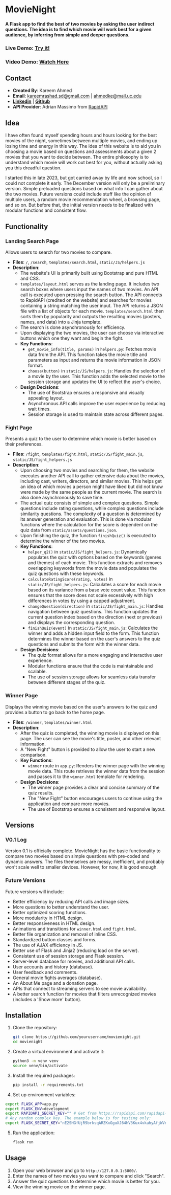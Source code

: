# MovieNight
#### A Flask app to find the best of two movies by asking the user indirect questions. The idea is to find which movie will work best for a given audience, by inferring from simple and deeper questions.
### Live Demo: [Try it!](https://movienight-y0a1.onrender.com/)
### Video Demo: [Watch Here](https://youtu.be/RSV2H2RpJKY)

## Contact
- **Created By**: Kareem Ahmed
- **Email**: kareemrashad.sd@gmail.com | ahmedke@mail.uc.edu
- [**Linkedin**](https://www.linkedin.com/in/ahmedke) | [**Github**](https://www.github.com/kareem-xyz)
- **API Provider**: Adrian Massimo from [RapidAPI](https://rapidapi.com/SAdrian/api/moviesdatabase/)

## Idea
I have often found myself spending hours and hours looking for the best movies of the night, sometimes between multiple movies, and ending up losing time and energy in this way. The idea of this website is to aid you in choosing a movie based on questions and assessments about a given 2 movies that you want to decide between. The entire philosophy is to understand which movie will work out best for you, without actually asking you this dreadful question.

I started this in late 2023, but got carried away by life and now school, so I could not complete it early. The December version will only be a preliminary version. Simple preloaded questions based on what info I can gather about the two movies. Future versions could include stuff like the opinion of multiple users, a random movie recommendation wheel, a browsing page, and so on. But before that, the initial version needs to be finalized with modular functions and consistent flow.

## Functionality

### Landing Search Page
Allows users to search for two movies to compare.
- **Files**: `/`, `/search`, `templates/search.html`, `static/JS/helpers.js`
- **Description**: 
  - The website's UI is primarily built using Bootstrap and pure HTML and CSS.
  - `templates/layout.html` serves as the landing page. It includes two search boxes where users input the names of two movies. An API call is executed upon pressing the search button. The API connects to RapidAPI (credited on the website) and searches for movies containing a string matching the user input. The API returns a JSON file with a list of objects for each movie. `templates/search.html` then sorts them by popularity and outputs the resulting movies (posters, names, and data) into a Jinja template.
  - The search is done asynchronously for efficiency.
  - Upon displaying the two movies, the user can choose via interactive buttons which one they want and begin the fight.
  - **Key Functions**:
    - `get_movie_info(title, params)` in `helpers.py`: Fetches movie data from the API. This function takes the movie title and parameters as input and returns the movie information in JSON format.
    - `choose(button)` in `static/JS/helpers.js`: Handles the selection of a movie by the user. This function adds the selected movie to the session storage and updates the UI to reflect the user's choice.
  - **Design Decisions**:
    - The use of Bootstrap ensures a responsive and visually appealing layout.
    - Asynchronous API calls improve the user experience by reducing wait times.
    - Session storage is used to maintain state across different pages.

### Fight Page
Presents a quiz to the user to determine which movie is better based on their preferences.
- **Files**: `/fight`, `templates/fight.html`, `static/JS/fight_main.js`, `static/JS/fight_helpers.js`
- **Description**: 
  - Upon choosing two movies and searching for them, the website executes another API call to gather extensive data about the movies, including cast, writers, directors, and similar movies. This helps get an idea of which movies a person might have liked but did not know were made by the same people as the current movie. The search is also done asynchronously to save time.
  - The actual quiz consists of simple and complex questions. Simple questions include rating questions, while complex questions include similarity questions. The complexity of a question is determined by its answer generation and evaluation. This is done via modular functions where the calculation for the score is dependent on the quiz data from `static/assets/questions.json`.
  - Upon finishing the quiz, the function `finishQuiz()` is executed to determine the winner of the two movies.
  - **Key Functions**:
    - `helper_q2()` in `static/JS/fight_helpers.js`: Dynamically populates the quiz with options based on the keywords (genres and themes) of each movie. This function extracts and removes overlapping keywords from the movie data and populates the quiz questions with these keywords.
    - `calculateRatingScore(rating, votes)` in `static/JS/fight_helpers.js`: Calculates a score for each movie based on its variance from a base vote count value. This function ensures that the score does not scale excessively with high differences in votes by using a capped adjustment.
    - `changeQuestion(direction)` in `static/JS/fight_main.js`: Handles navigation between quiz questions. This function updates the current question index based on the direction (next or previous) and displays the corresponding question.
    - `finishQuiz(event)` in `static/JS/fight_main.js`: Calculates the winner and adds a hidden input field to the form. This function determines the winner based on the user's answers to the quiz questions and submits the form with the winner data.
  - **Design Decisions**:
    - The quiz format allows for a more engaging and interactive user experience.
    - Modular functions ensure that the code is maintainable and scalable.
    - The use of session storage allows for seamless data transfer between different stages of the quiz.

### Winner Page
Displays the winning movie based on the user's answers to the quiz and provides a button to go back to the home page.
- **Files**: `/winner`, `templates/winner.html`
- **Description**: 
  - After the quiz is completed, the winning movie is displayed on this page. The user can see the movie's title, poster, and other relevant information.
  - A "New Fight" button is provided to allow the user to start a new comparison.
  - **Key Functions**:
    - `winner` route in `app.py`: Renders the winner page with the winning movie data. This route retrieves the winner data from the session and passes it to the `winner.html` template for rendering.
  - **Design Decisions**:
    - The winner page provides a clear and concise summary of the quiz results.
    - The "New Fight" button encourages users to continue using the application and compare more movies.
    - The use of Bootstrap ensures a consistent and responsive layout.

## Versions

### V0.1 Log
Version 0.1 is officially complete. MovieNight has the basic functionality to compare two movies based on simple questions with pre-coded and dynamic answers. The files themselves are messy, inefficient, and probably won't scale well to smaller devices. However, for now, it is good enough.

### Future Versions
Future versions will include:
- Better efficiency by reducing API calls and image sizes.
- More questions to better understand the user.
- Better optimized scoring functions.
- More modularity in HTML design.
- Better responsiveness in HTML design.
- Animations and transitions for `winner.html` and `fight.html`.
- Better file organization and removal of inline CSS.
- Standardized button classes and forms.
- The use of AJAX efficiency in JS.
- Better use of Flask and Jinja2 (reducing load on the server).
- Consistent use of session storage and Flask session.
- Server-level database for movies, and additional API calls.
- User accounts and history (database).
- User feedback and comments.
- General movie fights averages (database).
- An About Me page and a donation page.
- APIs that connect to streaming servers to see movie availability.
- A better search function for movies that filters unrecognized movies (includes a 'Show more' button).

## Installation

1. Clone the repository:
    ```sh
    git clone https://github.com/yourusername/movienight.git
    cd movienight
    ```

2. Create a virtual environment and activate it:
    ```sh
    python3 -m venv venv
    source venv/bin/activate
    ```

3. Install the required packages:
    ```sh
    pip install -r requirements.txt
    ```

4. Set up environment variables:
  ```sh
  export FLASK_APP=app.py
  export FLASK_ENV=development
  export RAPIDAPI_SECRET_KEY="" # Get from https://rapidapi.com/rapidapi-org1-rapidapi-org-default/api/imdb236
  # Any random complex key. The example below is for testing only:
  export FLASK_SECRET_KEY="nE2SHGfUjR9brksqARZKxGguXJ64hV3Kux4vkahyAfjWVnj7s7K44dBDxVgyrLgD"
  ```

5. Run the application:
    ```sh
    flask run
    ```

## Usage

1. Open your web browser and go to `http://127.0.0.1:5000/`.
2. Enter the names of two movies you want to compare and click "Search".
3. Answer the quiz questions to determine which movie is better for you.
4. View the winning movie on the winner page.
